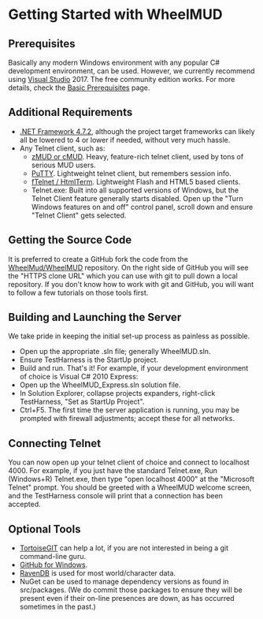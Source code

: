 # Getting Started with WheelMUD

## Prerequisites
Basically any modern Windows environment with any popular C# development environment, can be used.
However, we currently recommend using [Visual Studio](https://visualstudio.microsoft.com/downloads/) 2017. The free community edition works.
For more details, check the [Basic Prerequisites](BasicPrerequisites.md) page.

## Additional Requirements
* [.NET Framework 4.7.2](https://support.microsoft.com/en-us/help/4054530/microsoft-net-framework-4-7-2-offline-installer-for-windows), although the project target frameworks can likely all be lowered to 4 or lower if needed, without very much hassle.
* Any Telnet client, such as:
  - [zMUD or cMUD](http://www.zuggsoft.com/index.php). Heavy, feature-rich telnet client, used by tons of serious MUD users.
  - [PuTTY](http://www.putty.org). Lightweight telnet client, but remembers session info.
  - [fTelnet / HtmlTerm](https://www.ftelnet.ca). Lightweight Flash and HTML5 based clients.
  - Telnet.exe: Built into all supported versions of Windows, but the Telnet Client feature generally starts disabled. Open up the "Turn Windows features on and off" control panel, scroll down and ensure "Telnet Client" gets selected.

## Getting the Source Code
It is preferred to create a GitHub fork the code from the [WheelMud/WheelMUD](https://github.com/WheelMud/WheelMUD) repository.
On the right side of GitHub you will see the "HTTPS clone URL" which you can use with git to pull down a local repository.
If you don't know how to work with git and GitHub, you will want to follow a few tutorials on those tools first.

## Building and Launching the Server
We take pride in keeping the initial set-up process as painless as possible.
* Open up the appropriate .sln file; generally WheelMUD.sln.
* Ensure TestHarness is the StartUp project.
* Build and run.
That's it! For example, if your development environment of choice is Visual C# 2010 Express:
* Open up the WheelMUD_Express.sln solution file.
* In Solution Explorer, collapse projects expanders, right-click TestHarness, "Set as StartUp Project".
* Ctrl+F5.
The first time the server application is running, you may be prompted with firewall adjustments; accept these for all networks.

## Connecting Telnet
You can now open up your telnet client of choice and connect to localhost 4000.
For example, if you just have the standard Telnet.exe, Run (Windows+R) Telnet.exe, then type "open localhost 4000" at the "Microsoft Telnet" prompt.
You should be greeted with a WheelMUD welcome screen, and the TestHarness console will print that a connection has been accepted.

## Optional Tools
* [TortoiseGIT](https://code.google.com/p/tortoisegit) can help a lot, if you are not interested in being a git command-line guru.
* [GitHub for Windows](https://windows.github.com).
* [RavenDB](http://ravendb.net) is used for most world/character data.
* NuGet can be used to manage dependency versions as found in src/packages. (We do commit those packages to ensure they will be present even if their on-line presences are down, as has occurred sometimes in the past.)
